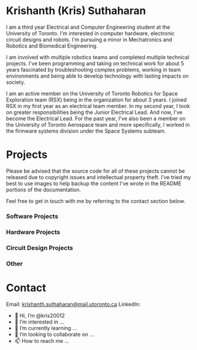 # Krishanth (Kris) Suthaharan

I am a third year Electrical and Computer Engineering student at the University of Toronto. 
I'm interested in computer hardware, electronic circuit designs and robots.
I'm pursuing a minor in Mechatronics and Robotics and Biomedical Engineering.

I am involved with multiple robotics teams and completed multiple technical projects. 
I've been programming and taking on technical work for about 5 years fascinated by troubleshooting complex problems, 
working in team environments and being able to develop technology with lasting impacts on society.

I am an active member on the University of Toronto Robotics for Space Exploration team (RSX) being 
in the organization for about 3 years. I joined RSX in my first year as an electrical team member. 
In my second year, I took on greater responsibilities being the Junior Electrical Lead. And now, I've 
become the Electrical Lead. For the past year, I've also been a member on the University of Toronto Aerospace team and 
more specifically, I worked in the firmware systems division under the Space Systems subteam.

 

# Projects

Please be advised that the source code for all of these projects cannot be released due to copyright issues
and intellectual property theft. I've tried my best to use images to help backup the content I've wrote
in the README portions of the documentation. 

Feel free to get in touch with me by referring to the contact section below.

### Software Projects


### Hardware Projects


### Circuit Design Projects


### Other


# Contact
Email: krishanth.suthaharan@mail.utoronto.ca
LinkedIn:

- 👋 Hi, I’m @kris20012
- 👀 I’m interested in ...
- 🌱 I’m currently learning ...
- 💞️ I’m looking to collaborate on ...
- 📫 How to reach me ...

<!---
kris20012/kris20012 is a ✨ special ✨ repository because its `README.md` (this file) appears on your GitHub profile.
You can click the Preview link to take a look at your changes.
--->
